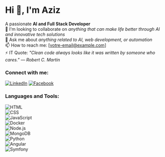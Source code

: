 # Hi 👋, I'm Aziz

A passionate **AI and Full Stack Developer**  
🌱 I'm looking to collaborate on *anything that can make life better through AI and innovative tech solutions*  
💬 Ask me about *anything related to AI, web development, or automation*  
📫 How to reach me: [votre-email@example.com]  
⚡ IT Quote: *"Clean code always looks like it was written by someone who cares." — Robert C. Martin*

### Connect with me:
[![LinkedIn](https://img.shields.io/badge/LinkedIn-blue?style=flat&logo=linkedin)]([https://linkedin.com/in/votre-profil](https://www.linkedin.com/in/mohamed-aziz-jemmaoui/))  
[![Facebook](https://img.shields.io/badge/Facebook-blue?style=flat&logo=facebook)]([https://facebook.com/votre-profil](https://www.facebook.com/zizwa.jemmaoui))  


### Languages and Tools:
![HTML](https://img.shields.io/badge/-HTML-orange?logo=html5&logoColor=white)  
![CSS](https://img.shields.io/badge/-CSS-blue?logo=css3&logoColor=white)  
![JavaScript](https://img.shields.io/badge/-JavaScript-yellow?logo=javascript&logoColor=white)  
![Docker](https://img.shields.io/badge/-Docker-blue?logo=docker&logoColor=white)  
![Node.js](https://img.shields.io/badge/-Node.js-green?logo=node.js&logoColor=white)  
![MongoDB](https://img.shields.io/badge/-MongoDB-green?logo=mongodb&logoColor=white)  
![Python](https://img.shields.io/badge/-Python-blue?logo=python&logoColor=white)  
![Angular](https://img.shields.io/badge/-Angular-red?logo=angular&logoColor=white)  
![Symfony](https://img.shields.io/badge/-Symfony-black?logo=symfony&logoColor=white)

